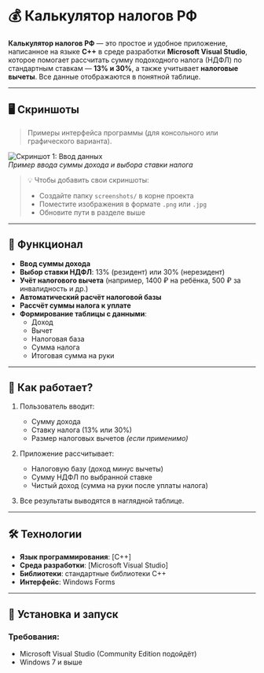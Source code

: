 # 💰 Калькулятор налогов РФ

**Калькулятор налогов РФ** — это простое и удобное приложение, написанное на языке **C++** в среде разработки **Microsoft Visual Studio**, которое помогает рассчитать сумму подоходного налога (НДФЛ) по стандартным ставкам — **13% и 30%**, а также учитывает **налоговые вычеты**. Все данные отображаются в понятной таблице.

---

## 🖥️ Скриншоты

> Примеры интерфейса программы (для консольного или графического варианта).

![Скриншот 1: Ввод данных](screenshots/input_screen.png)  
*Пример ввода суммы дохода и выбора ставки налога*

> 💡 Чтобы добавить свои скриншоты:
> - Создайте папку `screenshots/` в корне проекта
> - Поместите изображения в формате `.png` или `.jpg`
> - Обновите пути в разделе выше

---

## 🔧 Функционал

- **Ввод суммы дохода**
- **Выбор ставки НДФЛ**: 13% (резидент) или 30% (нерезидент)
- **Учёт налогового вычета** (например, 1400 ₽ на ребёнка, 500 ₽ за инвалидность и др.)
- **Автоматический расчёт налоговой базы**
- **Рассчёт суммы налога к уплате**
- **Формирование таблицы с данными**:
  - Доход
  - Вычет
  - Налоговая база
  - Сумма налога
  - Итоговая сумма на руки

---

## 📐 Как работает?

1. Пользователь вводит:
   - Сумму дохода
   - Ставку налога (13% или 30%)
   - Размер налоговых вычетов *(если применимо)*

2. Приложение рассчитывает:
   - Налоговую базу (доход минус вычеты)
   - Сумму НДФЛ по выбранной ставке
   - Чистый доход (сумма на руки после уплаты налога)

3. Все результаты выводятся в наглядной таблице.

---

## 🛠️ Технологии

- **Язык программирования**: [C++]
- **Среда разработки**: [Microsoft Visual Studio]
- **Библиотеки**: стандартные библиотеки C++
- **Интерфейс**: Windows Forms

---

## 🚀 Установка и запуск

### Требования:
- Microsoft Visual Studio (Community Edition подойдёт)
- Windows 7 и выше
